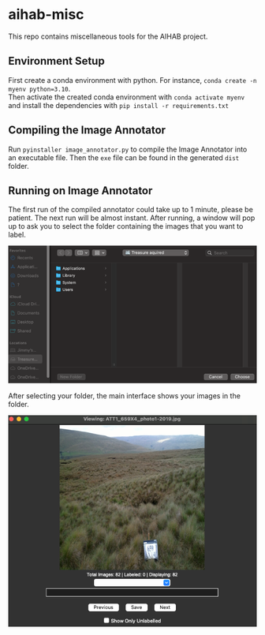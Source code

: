 # aihab-misc
This repo contains miscellaneous tools for the AIHAB project.
## Environment Setup
First create a conda environment with python. For instance, `conda create -n myenv python=3.10`.  
Then activate the created conda environment with `conda activate myenv` and install the dependencies with `pip install -r requirements.txt`

## Compiling the Image Annotator
Run `pyinstaller image_annotator.py` to compile the Image Annotator into an executable file. Then the `exe` file can be found in the generated `dist` folder.

## Running on Image Annotator
The first run of the compiled annotator could take up to 1 minute, please be patient. The next run will be almost instant. 
After running, a window will pop up to ask you to select the folder containing the images that you want to label.

![img.png](pop-up-window.png)

After selecting your folder, the main interface shows your images in the folder.

![img.png](main-window.png)